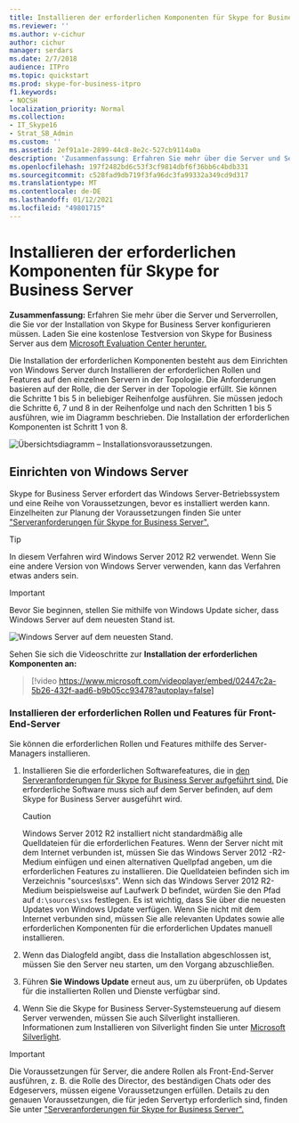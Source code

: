 ```yaml
---
title: Installieren der erforderlichen Komponenten für Skype for Business Server
ms.reviewer: ''
ms.author: v-cichur
author: cichur
manager: serdars
ms.date: 2/7/2018
audience: ITPro
ms.topic: quickstart
ms.prod: skype-for-business-itpro
f1.keywords:
- NOCSH
localization_priority: Normal
ms.collection:
- IT_Skype16
- Strat_SB_Admin
ms.custom: ''
ms.assetid: 2ef91a1e-2899-44c8-8e2c-527cb9114a0a
description: 'Zusammenfassung: Erfahren Sie mehr über die Server und Serverrollen, die Sie vor der Installation von Skype for Business Server konfigurieren müssen. Laden Sie eine kostenlose Testversion von Skype for Business Server aus dem Microsoft Evaluation Center unter: https://www.microsoft.com/evalcenter/evaluate-skype-for-business-server herunter.'
ms.openlocfilehash: 197f2482bd6c53f3cf9814dbf6f36bb6c4bdb331
ms.sourcegitcommit: c528fad9db719f3fa96dc3fa99332a349cd9d317
ms.translationtype: MT
ms.contentlocale: de-DE
ms.lasthandoff: 01/12/2021
ms.locfileid: "49801715"
---
```

# <a name="install-prerequisites-for-skype-for-business-server"></a>Installieren der erforderlichen Komponenten für Skype for Business Server
 
**Zusammenfassung:** Erfahren Sie mehr über die Server und Serverrollen, die Sie vor der Installation von Skype for Business Server konfigurieren müssen. Laden Sie eine kostenlose Testversion von Skype for Business Server aus dem [Microsoft Evaluation Center herunter.](https://www.microsoft.com/evalcenter/evaluate-skype-for-business-server)
  
Die Installation der erforderlichen Komponenten besteht aus dem Einrichten von Windows Server durch Installieren der erforderlichen Rollen und Features auf den einzelnen Servern in der Topologie. Die Anforderungen basieren auf der Rolle, die der Server in der Topologie erfüllt. Sie können die Schritte 1 bis 5 in beliebiger Reihenfolge ausführen. Sie müssen jedoch die Schritte 6, 7 und 8 in der Reihenfolge und nach den Schritten 1 bis 5 ausführen, wie im Diagramm beschrieben. Die Installation der erforderlichen Komponenten ist Schritt 1 von 8.
  
![Übersichtsdiagramm – Installationsvoraussetzungen.](../../media/0a85349b-b398-4e04-8901-8f4bd25d8afe.png)
  
## <a name="setup-windows-server"></a>Einrichten von Windows Server

Skype for Business Server erfordert das Windows Server-Betriebssystem und eine Reihe von Voraussetzungen, bevor es installiert werden kann. Einzelheiten zur Planung der Voraussetzungen finden Sie unter ["Serveranforderungen für Skype for Business Server".](../../../SfBServer2019/plan/system-requirements.md) 
  
> [!TIP]
> In diesem Verfahren wird Windows Server 2012 R2 verwendet. Wenn Sie eine andere Version von Windows Server verwenden, kann das Verfahren etwas anders sein. 
  
> [!IMPORTANT]
> Bevor Sie beginnen, stellen Sie mithilfe von Windows Update sicher, dass Windows Server auf dem neuesten Stand ist. 
  
![Windows Server auf dem neuesten Stand.](../../media/a8d57a97-a55e-443b-b304-c534ae9a71b2.png)
  
Sehen Sie sich die Videoschritte zur **Installation der erforderlichen Komponenten an:**
  
> [!video https://www.microsoft.com/videoplayer/embed/02447c2a-5b26-432f-aad6-b9b05cc93478?autoplay=false]
  
### <a name="install-required-roles-and-features-for-front-end-servers"></a>Installieren der erforderlichen Rollen und Features für Front-End-Server

Sie können die erforderlichen Rollen und Features mithilfe des Server-Managers installieren. 
    
1. Installieren Sie die erforderlichen Softwarefeatures, die in [den Serveranforderungen für Skype for Business Server aufgeführt sind.](../../../SfBServer2019/plan/system-requirements.md) Die erforderliche Software muss sich auf dem Server befinden, auf dem Skype for Business Server ausgeführt wird.
    
    > [!CAUTION]
    > Windows Server 2012 R2 installiert nicht standardmäßig alle Quelldateien für die erforderlichen Features. Wenn der Server nicht mit dem Internet verbunden ist, müssen Sie das  Windows Server 2012 -R2-Medium einfügen und einen alternativen Quellpfad angeben, um die erforderlichen Features zu installieren. Die Quelldateien befinden sich im Verzeichnis "sources\sxs". Wenn sich das Windows Server 2012 R2-Medium beispielsweise auf Laufwerk D befindet, würden Sie den Pfad auf `d:\sources\sxs` festlegen. Es ist wichtig, dass Sie über die neuesten Updates von Windows Update verfügen. Wenn Sie nicht mit dem Internet verbunden sind, müssen Sie alle relevanten Updates sowie alle erforderlichen Komponenten für die erforderlichen Updates manuell installieren. 
  
1. Wenn das Dialogfeld angibt, dass die Installation abgeschlossen ist, müssen Sie den Server neu starten, um den Vorgang abzuschließen.
    
1. Führen **Sie Windows Update** erneut aus, um zu überprüfen, ob Updates für die installierten Rollen und Dienste verfügbar sind.
    
1. Wenn Sie die Skype for Business Server-Systemsteuerung auf diesem Server verwenden, müssen Sie auch Silverlight installieren. Informationen zum Installieren von Silverlight finden Sie unter [Microsoft Silverlight](https://www.microsoft.com/silverlight/).


> [!IMPORTANT]
> Die Voraussetzungen für Server, die andere Rollen als Front-End-Server ausführen, z. B. die Rolle des Director, des beständigen Chats oder des Edgeservers, müssen eigene Voraussetzungen erfüllen. Details zu den genauen Voraussetzungen, die für jeden Servertyp erforderlich sind, finden Sie unter ["Serveranforderungen für Skype for Business Server".](../../../SfBServer2019/plan/system-requirements.md) 
  

